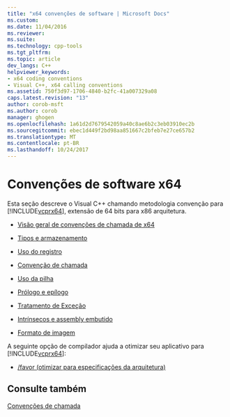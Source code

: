 ```yaml
---
title: "x64 convenções de software | Microsoft Docs"
ms.custom: 
ms.date: 11/04/2016
ms.reviewer: 
ms.suite: 
ms.technology: cpp-tools
ms.tgt_pltfrm: 
ms.topic: article
dev_langs: C++
helpviewer_keywords:
- x64 coding conventions
- Visual C++, x64 calling conventions
ms.assetid: 750f3d97-1706-4840-b2fc-41a007329a08
caps.latest.revision: "13"
author: corob-msft
ms.author: corob
manager: ghogen
ms.openlocfilehash: 1a61d2d7679542059a40c8ae6b2c3eb03910ec2b
ms.sourcegitcommit: ebec1d449f2bd98aa851667c2bfeb7e27ce657b2
ms.translationtype: MT
ms.contentlocale: pt-BR
ms.lasthandoff: 10/24/2017
---
```

# <a name="x64-software-conventions"></a>Convenções de software x64
Esta seção descreve o Visual C++ chamando metodologia convenção para [!INCLUDE[vcprx64](../assembler/inline/includes/vcprx64_md.md)], extensão de 64 bits para x86 arquitetura.  
  
-   [Visão geral de convenções de chamada de x64](../build/overview-of-x64-calling-conventions.md)  
  
-   [Tipos e armazenamento](../build/types-and-storage.md)  
  
-   [Uso do registro](../build/register-usage.md)  
  
-   [Convenção de chamada](../build/calling-convention.md)  
  
-   [Uso da pilha](../build/stack-usage.md)  
  
-   [Prólogo e epílogo](../build/prolog-and-epilog.md)  
  
-   [Tratamento de Exceção](../cpp/exception-handling-in-visual-cpp.md)  
  
-   [Intrínsecos e assembly embutido](../build/intrinsics-and-inline-assembly.md)  
  
-   [Formato de imagem](../build/image-format.md)  
  
 A seguinte opção de compilador ajuda a otimizar seu aplicativo para [!INCLUDE[vcprx64](../assembler/inline/includes/vcprx64_md.md)]:  
  
-   [/favor (otimizar para especificações da arquitetura)](../build/reference/favor-optimize-for-architecture-specifics.md)  
  
## <a name="see-also"></a>Consulte também  
 [Convenções de chamada](../cpp/calling-conventions.md)